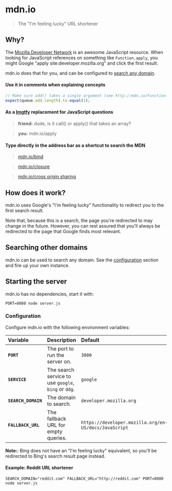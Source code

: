 # mdn.io
> The "I'm feeling lucky" URL shortener

## Why?

The [Mozilla Developer Network] is an awesome JavaScript resource. When looking for JavaScript references on something like `Function.apply`, you might Google "apply site:developer.mozilla.org" and click the first result.

mdn.io does that for you, and can be configured to [search any domain](#searching-other-domains).

#### Use it in comments when explaining concepts

```javascript
// Make sure add() takes a single argument (see http://mdn.io/Function.length)
expect(queue.add.length).to.equal(1);
```

#### As a [lmgtfy] replacement for JavaScript questions

> **friend:** dude, is it call() or apply() that takes an array?

> **you:** mdn.io/apply

#### Type directly in the address bar as a shortcut to search the MDN

> [mdn.io/bind](http://mdn.io/bind)

> [mdn.io/closure](http://mdn.io/closure)

> [mdn.io/cross origin sharing](http://mdn.io/cross%20origin%20sharing)


## How does it work?

mdn.io uses Google's "I'm feeling lucky" functionality to redirect you to the first search result.

Note that, because this is a search, the page you're redirected to may change in the future. However, you can rest assured that you'll always be redirected to the page that Google finds most relevant.


## Searching other domains

mdn.io can be used to search any domain. See the [configuration](#configuration) section and fire up your own instance.


## Starting the server

mdn.io has no dependencies, start it with:

`PORT=8080 node server.js`

### Configuration

Configure mdn.io with the following environment variables:

| Variable            | Description                                          | Default                                               |
|:------------------- |:---------------------------------------------------- |:----------------------------------------------------- |
| **`PORT`**          | The port to run the server on.                       | `3000`                                                |
| **`SERVICE`**       | The search service to use `google`, `bing` or `ddg`. | `google`                                              |
| **`SEARCH_DOMAIN`** | The domain to search.                                | `developer.mozilla.org`                               |
| **`FALLBACK_URL`**  | The fallback URL for empty queries.                  | `https://developer.mozilla.org/en-US/docs/JavaScript` |

**Note:**: Bing does not have an "I'm feeling lucky" equivalent, so you'll be redirected to Bing's search result page instead.

#### Example: Reddit URL shortener

`SEARCH_DOMAIN="reddit.com" FALLBACK_URL="http://reddit.com" PORT=8080 node server.js`


[lmgtfy]: http://lmgtfy.com/?q=mdn%20apply
[Mozilla Developer Network]: https://developer.mozilla.org/en-US/
[Google Web Search API]: https://developers.google.com/web-search/docs/
